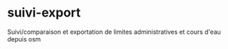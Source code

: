 suivi-export
============

Suivi/comparaison et exportation de limites administratives et cours d'eau depuis osm